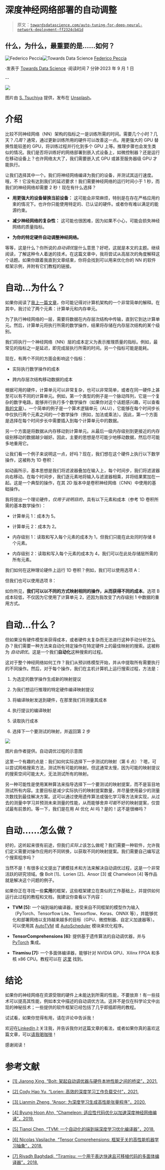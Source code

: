 # 深度神经网络部署的自动调整

> 原文：[`towardsdatascience.com/auto-tuning-for-deep-neural-network-deployment-ff2324cb41d`](https://towardsdatascience.com/auto-tuning-for-deep-neural-network-deployment-ff2324cb41d)

## 什么，为什么，最重要的是……如何？

[](https://pecciaf.medium.com/?source=post_page-----ff2324cb41d--------------------------------)![Federico Peccia](https://pecciaf.medium.com/?source=post_page-----ff2324cb41d--------------------------------)[](https://towardsdatascience.com/?source=post_page-----ff2324cb41d--------------------------------)![Towards Data Science](https://towardsdatascience.com/?source=post_page-----ff2324cb41d--------------------------------) [Federico Peccia](https://pecciaf.medium.com/?source=post_page-----ff2324cb41d--------------------------------)

·发表于 [Towards Data Science](https://towardsdatascience.com/?source=post_page-----ff2324cb41d--------------------------------) ·阅读时间 7 分钟·2023 年 9 月 1 日

--

![](img/58fccebb5870c0dfc860e5b9927f920f.png)

图片由 [S. Tsuchiya](https://unsplash.com/@s_tsuchiya?utm_source=medium&utm_medium=referral) 提供，发布在 [Unsplash](https://unsplash.com/?utm_source=medium&utm_medium=referral)。

# 介绍

比较不同神经网络（NN）架构的指标之一是训练所需的时间。需要几个小时？几天？*几周*？通常，通过更新训练所用的硬件可以改善这一点。用更强大的 GPU 替换性能较差的 GPU，将训练过程并行化到多个 GPU 上等。推理步骤也会发生类似的情况。我们是否将训练好的网络部署到嵌入式设备上，如微控制器？还是运行在移动设备上？也许网络太大了，我们需要嵌入式 GPU 或甚至服务器级 GPU 才能执行。

让我们选择其中一个。我们将神经网络编译为我们的设备，并测试其运行速度。哦，不！它没有达到我们的延迟要求！我们需要神经网络的运行时间小于 1 秒，而我们的神经网络却需要 2 秒！现在有什么选择？

+   **用更强大的设备替换当前设备：** 这可能会非常麻烦，特别是在存在严格应用约束的情况下。也许你只能使用特定的、已认证的硬件。或者你有难以满足的能源约束。

+   **减少神经网络的复杂性：** 这可能也很困难，因为如果不小心，可能会损失神经网络的质量指标。

+   **为你的特定硬件自动调整神经网络。**

等等，这是什么？你所说的*自动调优*是什么意思？好吧，这就是本文的主题。继续阅读，了解这种令人着迷的技术。在这篇文章中，我将尝试从高层次的角度解释这个话题。如果你跟着我直到文章结束，你将会找到可以用来优化你的 NN 的软件框架示例，并附有它们教程的链接。

# 自动…为什么？

如果你阅读了[我上一篇文章](https://medium.com/towards-data-science/green-ai-methods-and-solutions-to-improve-ai-sustainability-861d69dec658)，你可能记得对计算机架构的一个非常简单的解释。在其中，我讨论了两个元素：计算单元和内存单元。

为了执行神经网络的一层，需要将数据在内存层次结构中传输，直到它到达计算单元。然后，计算单元将执行所需的数学操作，结果将存储在内存层次结构的某个级别。

我们将执行一个神经网络（NN）层的成本定义为表示推理质量的指标。例如，最常见的指标之一是延迟，即完成层执行所需的时间。另一个指标可能是能耗。

现在，有两个不同的方面会影响这个指标：

+   实际执行数学操作的成本

+   跨内存层次结构移动数据的成本

根据可用的硬件，计算单元可以非常复杂，也可以非常简单，或者在同一硬件上甚至可以有不同的计算单元。例如，第一个类型的例子是一个脉动阵列，它是一个复杂的数字电路，能够并行执行多个数学操作（如果你对这个话题感兴趣，可以查看[我的文章](https://medium.com/towards-data-science/accelerating-neural-networks-on-hardware-baa3c14cd5ba)）。一个简单的例子是一个算术逻辑单元（ALU），它能够在每个时间步长中仅执行两个元素之间的一个数学操作（例如，加法或乘法）。因此，第一个方面是选择在每个时间步长中需要插入到每个计算单元中的数据。

另一个方面是将数据从内存移动到计算单元。从最后一级内存级别到更接近的内存级别移动的数据越少越好。因此，主要的思想是尽可能少地移动数据，然后尽可能多地重用它。

让我们看一个例子来说明这一点，好吗？现在，我们想在这个硬件上执行以下数学操作，这被称为 1D 卷积：

如动画所示，基本思想是我们将滤波器叠加在输入上，每个时间步，我们将滤波器向右移动。在每个时间步，我们逐元素地将输入与滤波器相乘，并将结果累加在一起。这是一个典型的操作，在其 2D 版本中是卷积神经网络（CNN）中使用的基础操作。

我将提出一个理论硬件，*仅用于说明目的*，具有以下元素和成本（参考 1D 卷积所需的基本数学操作）：

+   计算单元 1：成本为 5。

+   计算单元 2：成本为 2。

+   内存级别 1：读取和写入每个元素的成本为 1，但我们只能在此处同时存储 8 个元素。

+   内存级别 2：读取和写入每个元素的成本为 4，我们可以在此处存储层所需的所有元素。

我们如何在这种理论硬件上运行 1D 卷积？例如，我们可以使用选项 A：

但我们也可以使用选项 B：

如你所见，**我们可以以不同的方式映射相同的操作，从而获得不同的成本**。选项 B 成本较低，不仅因为它使用了计算单元 2，还因为我改变了内存级别 1 中数据的重用方式。

# 自动…什么？

但如果没有硬件模型来获得成本，或者硬件太复杂而无法进行这种手动分析怎么办？我们需要一种方法来自动化特定操作在特定硬件上的最佳映射的搜索。这被称为 *自动调优*。这是一个我们**自动化**这种搜索的过程。

这对于整个神经网络如何工作？我们从预训练模型开始，并从中提取所有需要执行的不同操作。然后，对于每个操作，我们在主机计算机上运行搜索过程，方法是：

1.  为选定的数学操作生成新的映射提议

1.  为我们想运行推理的特定硬件编译映射提议

1.  将编译映射发送到硬件，在那里我们将测量其成本

1.  执行提议的编译映射

1.  读取执行成本

1.  选择下一个要测试的映射，并返回第 2 步

![](img/425732d6a3c58528e5a2008dbc2802f7.png)

图片由作者提供。自动调优过程的示意图

这里一个有趣的点是：我们如何实际选择下一步测试的映射（第 6 点）？嗯，可以尝试网格搜索方法，测试所有可能的映射。但这通常太慢，因为可能的映射提议的搜索空间可能太大，无法测试所有的映射。

另一种可能性是使用某种算法来指导选择下一个要测试的映射提案，而不是盲目地测试所有内容。主要目标是减少实际执行的映射提案数量，并尽量使用最少的测量次数找到最佳解决方案。这可以通过使用遗传算法或强化学习等方法来实现，从过去的测量中学习并预测未来测量的性能，从而能够舍弃*可能*不好的映射提案，仅尝试最有前景的。等一下，我们是在用 AI 优化 AI 吗？是的！这不是很棒吗？

# 自动……怎么做？

好的，这听起来很有前途，但我们*实际上*该怎么做呢？我们需要一种软件，允许我们定义需要对操作应用的不同转换，以获取不同的映射提案。我们需要自己编写这个搜索程序吗？

当然不是！有很多论文提出了建模技术和方法来解决自动调优过程，这是一个非常活跃的研究领域。像 Bolt [1]、Lorien [2]、Ansor [3] 或 Chameleon [4] 等作品就是解决这个问题的例子。

如果你正在寻找一些**实用**的框架，这些框架建立在类似的工作基础上，并提供如何运行此过程的教程和文档，我建议你查看以下内容：

+   **TVM [5]:** 一个端到端的编译器，接受来自不同框架的模型作为输入（PyTorch、Tensorflow Lite、Tensorflow、Keras、ONNX 等），并能够优化和部署网络以支持越来越多的目标（GPU、微控制器、自定义加速器等）。可以使用其 [AutoTVM](https://tvm.apache.org/docs/tutorial/autotvm_relay_x86.html#sphx-glr-tutorial-autotvm-relay-x86-py) 或 [AutoScheduler](https://tvm.apache.org/docs/tutorial/auto_scheduler_matmul_x86.html#sphx-glr-tutorial-auto-scheduler-matmul-x86-py) 模块来优化程序。

+   **TensorComprehensions [6]:** 提供基于遗传算法的自动调优器，并与 [PyTorch](https://facebookresearch.github.io/TensorComprehensions/framework/pytorch_integration/writing_layers.html#autotuning) 集成。

+   **Tiramisu [7]:** 一个多面体编译器，能够针对 NVIDIA GPU、Xilinx FPGA 和多核 x86 CPU。教程可以在 [这里](https://github.com/Tiramisu-Compiler/tiramisu/tree/master/tutorials) 找到。

# 结论

如果你的神经网络在资源受限的硬件上未能达到所需的性能，不要放弃！有一些技术可以提高其性能，例如本文中描述的自动调优方法。这并不是仅在科学论文中出现的神秘技术；一些提供的软件框架已经包括了几乎即插即用的教程。

试试看，如果你觉得有用，请在评论中告诉我！

欢迎在[LinkedIn](https://www.linkedin.com/in/fpecc/)上关注我，并告诉我你对这篇文章的看法，或者如果你真的喜欢这篇文章，可以[请我喝咖啡](https://www.buymeacoffee.com/pecciaf)！

感谢阅读！

# 参考文献

+   [[1] Jiarong Xing, “Bolt: 架起自动调优器与硬件本地性能之间的桥梁”，2021.](https://arxiv.org/abs/2110.15238)

+   [[2] Cody Hao Yu, “Lorien: 高效的深度学习工作负载交付”，2021.](https://dl.acm.org/doi/abs/10.1145/3472883.3486973)

+   [[3] Lianmin Zheng, “Ansor: 为深度学习生成高性能张量程序”，2020.](https://arxiv.org/abs/2006.06762)

+   [[4] Byung Hoon Ahn, “Chameleon: 适应性代码优化以加速深度神经网络编译”，2019.](https://openreview.net/forum?id=rygG4AVFvH)

+   [[5] Tianqi Chen, “TVM: 一个自动化的端到端深度学习优化编译器”，2018.](https://arxiv.org/abs/1802.04799)

+   [[6] Nicolas Vasilache, “Tensor Comprehensions: 框架无关的高性能机器学习抽象”，2018.](https://arxiv.org/abs/1802.04730)

+   [[7] Riyadh Baghdadi, “Tiramisu: 一个用于表达快速且可移植代码的多面体编译器”，2018.](https://arxiv.org/abs/1804.10694)
